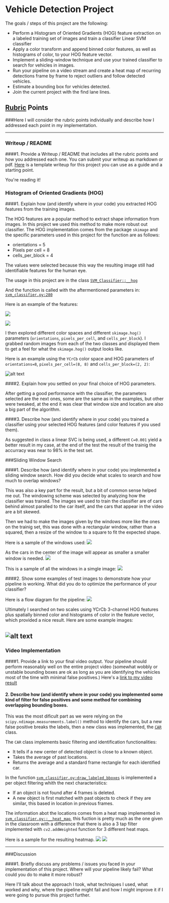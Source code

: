 
# **Vehicle Detection Project**

The goals / steps of this project are the following:

* Perform a Histogram of Oriented Gradients (HOG) feature extraction on a labeled training set of images and train a classifier Linear SVM classifier
* Apply a color transform and append binned color features, as well as histograms of color, to your HOG feature vector.
* Implement a sliding-window technique and use your trained classifier to search for vehicles in images.
* Run your pipeline on a video stream and create a heat map of recurring detections frame by frame to reject outliers and follow detected vehicles.
* Estimate a bounding box for vehicles detected.
* Join the current project with the find lane lines.

[//]: # (Image References)
[image1]: ./examples/car_not_car.png
[image2]: ./examples/HOG_example.jpg
[image3]: ./examples/sliding_windows.jpg
[image4]: ./examples/sliding_window.jpg
[image5]: ./examples/bboxes_and_heat.png
[image6]: ./examples/labels_map.png
[image7]: ./examples/output_bboxes.png
[video1]: https://youtu.be/OVXSd_9SnSY

## [Rubric](https://review.udacity.com/#!/rubrics/513/view) Points
###Here I will consider the rubric points individually and describe how I addressed each point in my implementation.  

---
### Writeup / README

####1. Provide a Writeup / README that includes all the rubric points and how you addressed each one.  You can submit your writeup as markdown or pdf.  [Here](https://github.com/udacity/CarND-Vehicle-Detection/blob/master/writeup_template.md) is a template writeup for this project you can use as a guide and a starting point.  

You're reading it!

### Histogram of Oriented Gradients (HOG)

####1. Explain how (and identify where in your code) you extracted HOG features from the training images.

The HOG features are a popular method to extract shape information from images.
In this project we used this method to make more robust out classifier.
The HOG implementation comes from the package `skimage` and the specific parameters
used in this project for the function are as follows:
* orientations = 5
* Pixels per cell = 8
* cells_per_block = 4

The values were selected because this way the resulting image still had
identifiable features for the human eye.


The usage in this project are in the class [`SVM_Classifier::__hog`](https://github.com/yhoazk/CarND-Vehicle-Tracking-P5/blob/master/svm_classifier.py#L219-L226)

And the function is called with the aftermentioned parameters in:
[`svm_classifier.py:280`](https://github.com/yhoazk/CarND-Vehicle-Tracking-P5/blob/master/svm_classifier.py#L280)

Here is an example of the features:

![](./examples/Hog_sample.png)

![](./examples/hog_sample2.png)





I then explored different color spaces and different `skimage.hog()` parameters (`orientations`, `pixels_per_cell`, and `cells_per_block`).  I grabbed random images from each of the two classes and displayed them to get a feel for what the `skimage.hog()` output looks like.

Here is an example using the `YCrCb` color space and HOG parameters of `orientations=8`, `pixels_per_cell=(8, 8)` and `cells_per_block=(2, 2)`:


![alt text][image2]

####2. Explain how you settled on your final choice of HOG parameters.

After getting a good performance with the classifier, the parameters selected are
the next ones, some are the same as in the examples, but other were tweaked, at
the end it was clear that window size and location are also a big part of the algorithm.

####3. Describe how (and identify where in your code) you trained a classifier using your selected HOG features (and color features if you used them).

As suggested in class a linear SVC is being used, a different `C=0.001` yield a better
result in my case, at the end of the test the result of the trainig the accurracy was
near to 98% in the test set.

###Sliding Window Search

####1. Describe how (and identify where in your code) you implemented a sliding window search.  How did you decide what scales to search and how much to overlap windows?

This was also a key part for the result, but a bit of common sense helped me out.
The windowing scheme was selected by analyzing how the classifier was trained.
The images we used to train the classifier are of cars behind almost paralled to
the car itself, and the cars that appear in the video are a bit skewed.

Then we had to make the images given by the windows more like the ones on the
trainig set, this was done with a rectangular window, rather than a squared, then
a resize of the window to a square to fit the expected shape.

Here is a sample of the windows used:
![](./examples/BigWindow.png)

As the cars in the center of the image will appear as smaller a smaller window is needed.
![](./examples/ExampleSingle.png)

This is a sample of all the windows in a simgle image:
![](./examples/AllWindows.png)


####2. Show some examples of test images to demonstrate how your pipeline is working.  What did you do to optimize the performance of your classifier?

Here is a flow diagram for the pipeline:
![](./Class_flow.png)


Ultimately I searched on two scales using YCrCb 3-channel HOG features plus spatially binned color and histograms of color in the feature vector, which provided a nice result.  Here are some example images:





![alt text][image4]
---

### Video Implementation

####1. Provide a link to your final video output.  Your pipeline should perform reasonably well on the entire project video (somewhat wobbly or unstable bounding boxes are ok as long as you are identifying the vehicles most of the time with minimal false positives.)
Here's a [link to my video result](./project_video.mp4)


#### 2. Describe how (and identify where in your code) you implemented some kind of filter for false positives and some method for combining overlapping bounding boxes.

This was the most dificult part as we were relying on the `scipy.ndimage.measurements.label()` method to identify the cars, but a new
false positive breaks the labels, then a new class was implemented, the [`CAR`](https://github.com/yhoazk/CarND-Vehicle-Tracking-P5/blob/master/car.py) class.

The `CAR` class implements basic filtering and identification functionalities:
- It tells if a new center of detected object is close to a known object.
- Takes the average of past locations.
- Returns the average and a standard frame rectangle for each identified car.

In the function [`svm_classifier.py:draw_labeled_bboxes`](https://github.com/yhoazk/CarND-Vehicle-Tracking-P5/blob/master/svm_classifier.py#L105-L161) is implemented a per object filtering
whith the next characteristics:

- If an object is not found after 4 frames is deleted.
- A new object is first matched with past objects to check if they are similar,
  this based in location in previous frames.

The information abot the locations comes from a heat map implemented in [`svm_classifier.py::__heat_map`](https://github.com/yhoazk/CarND-Vehicle-Tracking-P5/blob/master/svm_classifier.py#L374-L418), this fuction is pretty much as the one given
in the classroom with a difference that there is also a 3 tap filter implemented with
`cv2.addWeighted` function for 3 different heat maps.

Here is a sample for the resulting heatmap.
![](./examples/figure_1-6.png)
![](./examples/figure_1-7.png)

---

###Discussion

####1. Briefly discuss any problems / issues you faced in your implementation of this project.  Where will your pipeline likely fail?  What could you do to make it more robust?

Here I'll talk about the approach I took, what techniques I used, what worked and why, where the pipeline might fail and how I might improve it if I were going to pursue this project further.  
